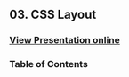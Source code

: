 ## 03. CSS Layout
### [View Presentation online](https://rawgit.com/TelerikAcademy/CSS/tree/2016/03.%20CSS-Layout/slides/index.html)
### Table of Contents
